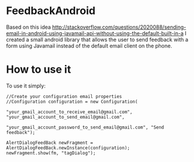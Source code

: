 FeedbackAndroid
===============
Based on this idea http://stackoverflow.com/questions/2020088/sending-email-in-android-using-javamail-api-without-using-the-default-built-in-a I created a small android library that allows the user to send feedback with a form using Javamail instead of the default email client on the phone.

How to use it
==============

To use it simply:

```
//Create your configuration email properties
//Configuration configuration = new Configuration(
                        "your_gmail_account_to_receive_email@gmail.com", "your_gmail_account_to_send_email@gmail.com",
                        "your_gmail_account_password_to_send_email@gmail.com", "Send feedback");

AlertDialogFeedBack newFragment = AlertDialogFeedBack.newInstance(configuration);
newFragment.show(fm, "tagDialog");
```             
